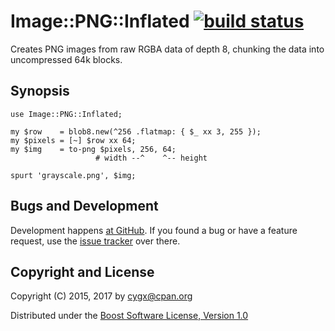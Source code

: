 # Image::PNG::Inflated [![build status][TRAVISIMG]][TRAVIS]

Creates PNG images from raw RGBA data of depth 8, chunking the data into
uncompressed 64k blocks.


## Synopsis

```
use Image::PNG::Inflated;

my $row    = blob8.new(^256 .flatmap: { $_ xx 3, 255 });
my $pixels = [~] $row xx 64;
my $img    = to-png $pixels, 256, 64;
                   # width --^    ^-- height

spurt 'grayscale.png', $img;
```


## Bugs and Development

Development happens [at GitHub][SOURCE]. If you found a bug or have a feature
request, use the [issue tracker][ISSUES] over there.


## Copyright and License

Copyright (C) 2015, 2017 by <cygx@cpan.org>

Distributed under the [Boost Software License, Version 1.0][LICENSE]


[TRAVIS]:       https://travis-ci.org/cygx/p6-image-png-inflated
[TRAVISIMG]:    https://travis-ci.org/cygx/p6-image-png-inflated.svg?branch=master
[SOURCE]:       https://github.com/cygx/p6-image-png-inflated
[ISSUES]:       https://github.com/cygx/p6-image-png-inflated/issues
[LICENSE]:      http://www.boost.org/LICENSE_1_0.txt
